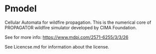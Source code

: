 # Pmodel
Cellular Automata for wildfire propagation. This is the numerical core of PROPAGATOR wildfire simulator developed by CIMA Foundation.

See for more info: 
https://www.mdpi.com/2571-6255/3/3/26

See Licencse.md for information about the license. 
